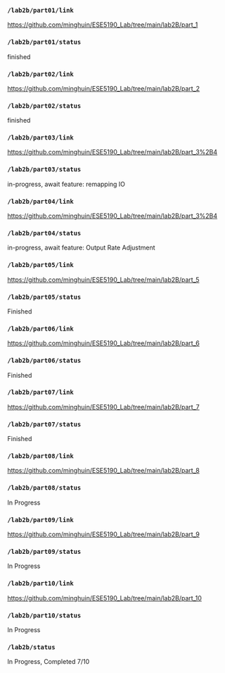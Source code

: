 ### `/lab2b/part01/link`
https://github.com/minghuin/ESE5190_Lab/tree/main/lab2B/part_1
### `/lab2b/part01/status`
finished
### `/lab2b/part02/link`
https://github.com/minghuin/ESE5190_Lab/tree/main/lab2B/part_2
### `/lab2b/part02/status`
finished
### `/lab2b/part03/link`
https://github.com/minghuin/ESE5190_Lab/tree/main/lab2B/part_3%2B4
### `/lab2b/part03/status`
in-progress, await feature: remapping IO
### `/lab2b/part04/link`
https://github.com/minghuin/ESE5190_Lab/tree/main/lab2B/part_3%2B4
### `/lab2b/part04/status`
in-progress, await feature: Output Rate Adjustment
### `/lab2b/part05/link`
https://github.com/minghuin/ESE5190_Lab/tree/main/lab2B/part_5
### `/lab2b/part05/status`
Finished
### `/lab2b/part06/link`
https://github.com/minghuin/ESE5190_Lab/tree/main/lab2B/part_6
### `/lab2b/part06/status`
Finished
### `/lab2b/part07/link`
https://github.com/minghuin/ESE5190_Lab/tree/main/lab2B/part_7
### `/lab2b/part07/status`
Finished
### `/lab2b/part08/link`
https://github.com/minghuin/ESE5190_Lab/tree/main/lab2B/part_8
### `/lab2b/part08/status`
In Progress
### `/lab2b/part09/link`
https://github.com/minghuin/ESE5190_Lab/tree/main/lab2B/part_9
### `/lab2b/part09/status`
In Progress
### `/lab2b/part10/link`
https://github.com/minghuin/ESE5190_Lab/tree/main/lab2B/part_10
### `/lab2b/part10/status`
In Progress
### `/lab2b/status`
In Progress, Completed 7/10
